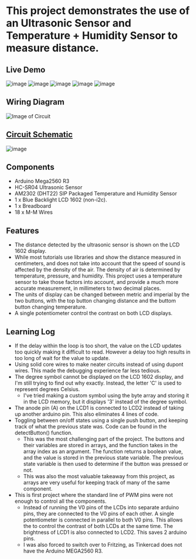 # This project demonstrates the use of an Ultrasonic Sensor and Temperature + Humidity Sensor to measure distance.

## Live Demo

![image](https://howtomechatronics.com/wp-content/uploads/2022/02/HC-SR04-Ultrasonic-Sensor-Dimensions-768x750.png?ezimgfmt=ng:webp/ngcb2)
![image](https://howtomechatronics.com/wp-content/uploads/2022/02/HC-SR04-Ultrasonic-Sensor-Pinout.png?ezimgfmt=ng:webp/ngcb2)
![image](https://howtomechatronics.com/wp-content/uploads/2022/01/How-Ultrasonic-Sensor-Working-Principle-Explained-768x394.jpg?ezimgfmt=ng:webp/ngcb2)
![image](https://howtomechatronics.com/wp-content/uploads/2015/07/Ultrasonic-Sensor-Diagram.png?ezimgfmt=ng:webp/ngcb2)
![image](https://howtomechatronics.com/wp-content/uploads/2022/01/How-Ultrasonic-Sensor-calculates-distance-from-object-768x535.jpg?ezimgfmt=ng:webp/ngcb2)

## Wiring Diagram

![Image of Circuit]()

## [Circuit Schematic]()

![image]()

## Components

- Arduino Mega2560 R3
- HC-SR04 Ultrasonic Sensor
- AM2302 (DHT22) SIP Packaged Temperature and Humidity Sensor
- 1 x Blue Backlight LCD 1602 (non-i2c).
- 1 x Breadboard
- 18 x M-M Wires

## Features

- The distance detected by the ultrasonic sensor is shown on the LCD 1602 display.
- While most tutorials use libraries and show the distance measured in centimeters, and does not take into account that the speed of sound is affected by the density of the air. The density of air is determined by temperature, pressure, and humidity. This project uses a temperature sensor to take those factors into account, and provide a much more accurate measurement, in millimeters to two decimal places.
- The units of display can be changed between metric and imperial by the two buttons, with the top button changing distance and the buttom button changing temperature.
- A single potentiometer control the contrast on both LCD displays.

## Learning Log

- If the delay within the loop is too short, the value on the LCD updates too quickly making it difficult to read. However a delay too high results in too long of wait for the value to update.
- Using solid core wires to make neater circuits instead of using dupont wires. This made the debugging experience far less tedious.
- The degree symbol cannot be displayed on the LCD 1602 display, and I'm still trying to find out why exactly. Instead, the letter 'C' is used to represent degrees Celsius.
  - I've tried making a custom symbol using the byte array and storing it in the LCD memory, but it displays '3' instead of the degree symbol.
- The anode pin (A) on the LCD1 is connected to LCD2 instead of taking up another arduino pin. This also eliminates 4 lines of code.
- Toggling between on/off states using a single push button, and keeping track of what the previous state was. Code can be found in the detectButton() function.
  - This was the most challenging part of the project. The buttons and their variables are stored in arrays, and the function takes in the array index as an argument. The function returns a boolean value, and the value is stored in the previous state variable. The previous state variable is then used to determine if the button was pressed or not.
  - This was also the most valuable takeaway from this project, as arrays are very useful for keeping track of many of the same component.
- This is first project where the standard line of PWM pins were not enough to control all the components.  
  - Instead of running the V0 pins of the LCDs into separate arduino pins, they are connected to the V0 pins of each other. A single potentiometer is connected in parallel to both V0 pins. This allows the to control the contrast of both LCDs at the same time. The brightness of LCD1 is also connected to LCD2. This saves 2 arduino pins.
  - I was also forced to switch over to Fritzing, as Tinkercad does not have the Arduino MEGA2560 R3.
